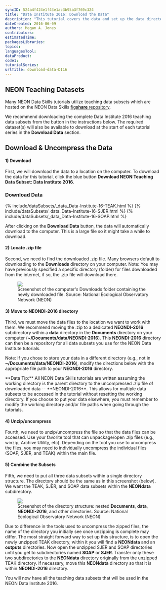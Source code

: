 ```yaml
---
syncID: 524a4f424e1f43e1ac3b95a3f769c324
title: "Data Institute 2016: Download the Data"
description: "This tutorial covers the data and set up the data directory you will need for the 2016 NEON Data Institute on Remote Sensing in R."
dateCreated: 2016-06-09
authors: Megan A. Jones
contributors:
estimatedTime: 
packagesLibraries:
topics: 
languagesTool:
dataProduct:
code1: 
tutorialSeries: 
urlTitle: download-data-DI16
---
```



## NEON Teaching Datasets
Many NEON Data Skills tutorials
utilize teaching data subsets which are hosted on the NEON Data Skills 
<a href="https://figshare.com/authors/NEON_Data_Skills_Teaching_Data_Subsets/834136" target="_blank">fig**share** repository</a>. 

We recommend downloading the complete Data Institute 2016 teaching data subsets from the 
button in the instructions below. 
The required dataset(s) will also be available to download at the start of each 
tutorial series in the **Download Data** section. 

## Download & Uncompress the Data

#### 1) Download
First, we will download the data to a location on the computer. To download the 
data for this tutorial, click the blue button **Download NEON Teaching Data 
Subset: Data Institute 2016**. 


<div id="ds-objectives" markdown="1">


### Download Data


{% include/dataSubsets/_data_Data-Institute-16-TEAK.html %}
{% include/dataSubsets/_data_Data-Institute-16-SJER.html %}
{% include/dataSubsets/_data_Data-Institute-16-SOAP.html %}


</div>

After clicking on the **Download Data** button, the data will automatically 
download to the computer. This is a large file so it might take a while to  
download. 

#### 2) Locate .zip file
Second, we need to find the downloaded .zip file. Many browsers default to 
downloading to the **Downloads** directory on your computer. 
Note: You may have previously specified a specific directory (folder) for files
downloaded from the internet, if so, the .zip file will download there. 

<figure>
	 <a href="{{ site.baseurl }}/images/pre-institute-content/pre-institute0-setup/DI16-Download_AllSets.png">
	 <img src="{{ site.baseurl }}/images/pre-institute-content/pre-institute0-setup/DI16-Download_AllSets.png"></a>
	 <figcaption> Screenshot of the computer's Downloads folder containing the
	 newly downloaded file. Source: National Ecological
	 Observatory Network (NEON) 
	 </figcaption>
</figure> 

#### 3) Move to **NEONDI-2016** directory
Third, we must move the data files to the location we want to work with them. 
We recommend moving the .zip to a dedicated **NEONDI-2016** subdirectory within a 
**data** directory in the
**Documents** directory on your computer (**~/Documents/data/NEONDI-2016**). This 
**NEONDI-2016** directory can then be a repository for all data subsets you use 
for the NEON Data Institute tutorials. 

Note: If you chose to store your data in 
a different directory (e.g., not in **~/Documents/data/NEONDI-2016**), modify 
the directions below with the appropriate file path to your **NEONDI-2016** 
directory. 


<div id="ds-dataTip" markdown="1">
<i class="fa fa-star"></i> **Data Tip:** All NEON Data Skills tutorials are
written assuming the working directory is the parent directory to the 
uncompressed .zip file of downloaded data -- **NEONDI-2016**. This allows for multiple data 
subsets to be accessed in the tutorial without resetting the working directory. 
If you choose to put your data elsewhere, you must remember to modify the working 
directory and/or file paths when going through the tutorials. 
</div>

#### 4) Unzip/uncompress
Fourth, we need to unzip/uncompress the file so that the data files can be 
accessed. Use your favorite tool that can unpackage/open .zip files (e.g.,
winzip, Archive Utility, etc). Depending on the tool you use to uncompress the files,
you may need to individually uncompress the individual files (SOAP, SJER, and TEAK)
within the main file. 


#### 5) Combine the Subsets
Fifth, we need to put all three data subsets within a single directory structure. 
The directory should be the same as in this screenshot (below). We want the TEAK,
SJER, and SOAP data subsets within the **NEONdata** subdirectory. 

<figure>
	 <a href="{{ site.baseurl }}/images/pre-institute-content/pre-institute0-setup/AllSets_FileStructureScreenShot.png">
	 <img src="{{ site.baseurl }}/images/pre-institute-content/pre-institute0-setup/AllSets_FileStructureScreenShot.png"></a>
	 <figcaption> Screenshot of the <b></b> directory structure: nested 
	 <b>Documents</b>, <b>data</b>, <b>NEONDI-2016</b>, and other 
	 directories. Source: National Ecological Observatory Network
	 (NEON) 
	 </figcaption>
</figure> 

Due to difference in the tools used to uncompress the zipped files, the name of 
the directory you initially see once unzipping is complete may differ. The most straight 
forward way to set up this structure, is to open the newly 
unzipped TEAK directory, within it you will find a **NEONdata** and an **outputs** 
directories. Now open the unzipped SJER and SOAP directories until you get to 
subdirectories named **SOAP** or **SJER**. Transfer only these two subdirectories 
to the **NEONdata** directory originally from the unzipped TEAK directory. 
If necessary, move this **NEONdata** directory so that it is within **NEONDI-2016** 
directory. 


You will now have all the teaching data subsets that will be used in the NEON
Data Institute 2016. 
